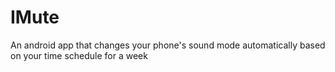 # IMute
An android app that changes your phone's sound mode automatically based on your time schedule for a week
